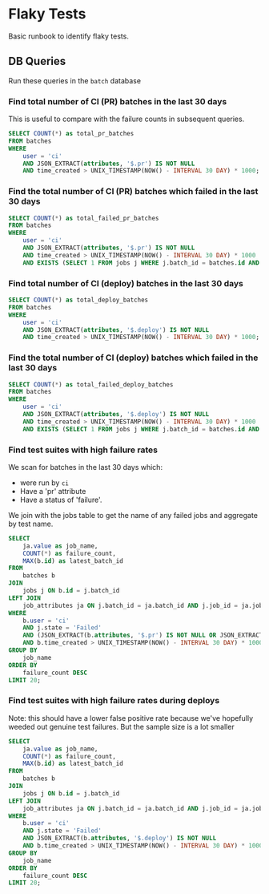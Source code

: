# Flaky Tests

Basic runbook to identify flaky tests.

## DB Queries

Run these queries in the `batch` database

### Find total number of CI (PR) batches in the last 30 days

This is useful to compare with the failure counts in subsequent queries.

```sql
SELECT COUNT(*) as total_pr_batches
FROM batches
WHERE 
    user = 'ci'
    AND JSON_EXTRACT(attributes, '$.pr') IS NOT NULL
    AND time_created > UNIX_TIMESTAMP(NOW() - INTERVAL 30 DAY) * 1000;
```

### Find the total number of CI (PR) batches which failed in the last 30 days

```sql
SELECT COUNT(*) as total_failed_pr_batches
FROM batches
WHERE 
    user = 'ci'
    AND JSON_EXTRACT(attributes, '$.pr') IS NOT NULL
    AND time_created > UNIX_TIMESTAMP(NOW() - INTERVAL 30 DAY) * 1000
    AND EXISTS (SELECT 1 FROM jobs j WHERE j.batch_id = batches.id AND j.state = 'Failed');
```

### Find total number of CI (deploy) batches in the last 30 days

```sql
SELECT COUNT(*) as total_deploy_batches
FROM batches
WHERE 
    user = 'ci'
    AND JSON_EXTRACT(attributes, '$.deploy') IS NOT NULL
    AND time_created > UNIX_TIMESTAMP(NOW() - INTERVAL 30 DAY) * 1000;
```

### Find the total number of CI (deploy) batches which failed in the last 30 days

```sql
SELECT COUNT(*) as total_failed_deploy_batches
FROM batches
WHERE 
    user = 'ci'
    AND JSON_EXTRACT(attributes, '$.deploy') IS NOT NULL
    AND time_created > UNIX_TIMESTAMP(NOW() - INTERVAL 30 DAY) * 1000
    AND EXISTS (SELECT 1 FROM jobs j WHERE j.batch_id = batches.id AND j.state = 'Failed');
```

### Find test suites with high failure rates

We scan for batches in the last 30 days which:
- were run by `ci`
- Have a 'pr' attribute 
- Have a status of 'failure'.

We join with the jobs table to get the name of any failed jobs and aggregate by test name.

```sql
SELECT 
    ja.value as job_name,
    COUNT(*) as failure_count,
    MAX(b.id) as latest_batch_id
FROM 
    batches b 
JOIN 
    jobs j ON b.id = j.batch_id 
LEFT JOIN 
    job_attributes ja ON j.batch_id = ja.batch_id AND j.job_id = ja.job_id AND ja.key = 'name' 
WHERE 
    b.user = 'ci'
    AND j.state = 'Failed'
    AND (JSON_EXTRACT(b.attributes, '$.pr') IS NOT NULL OR JSON_EXTRACT(b.attributes, '$.deploy') IS NOT NULL)
    AND b.time_created > UNIX_TIMESTAMP(NOW() - INTERVAL 30 DAY) * 1000
GROUP BY 
    job_name
ORDER BY
    failure_count DESC
LIMIT 20;
```

### Find test suites with high failure rates during deploys

Note: this should have a lower false positive rate because we've hopefully weeded out genuine test failures.
But the sample size is a lot smaller

```sql
SELECT 
    ja.value as job_name,
    COUNT(*) as failure_count,
    MAX(b.id) as latest_batch_id
FROM 
    batches b 
JOIN 
    jobs j ON b.id = j.batch_id 
LEFT JOIN 
    job_attributes ja ON j.batch_id = ja.batch_id AND j.job_id = ja.job_id AND ja.key = 'name' 
WHERE 
    b.user = 'ci'
    AND j.state = 'Failed'
    AND JSON_EXTRACT(b.attributes, '$.deploy') IS NOT NULL
    AND b.time_created > UNIX_TIMESTAMP(NOW() - INTERVAL 30 DAY) * 1000
GROUP BY 
    job_name
ORDER BY
    failure_count DESC
LIMIT 20;
```